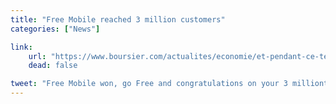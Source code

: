```yaml
---
title: "Free Mobile reached 3 million customers"
categories: ["News"]

link:
    url: "https://www.boursier.com/actualites/economie/et-pendant-ce-temps-free-mobile-engrange-14744.html"
    dead: false

tweet: "Free Mobile won, go Free and congratulations on your 3 millionth customer!"
---
```

